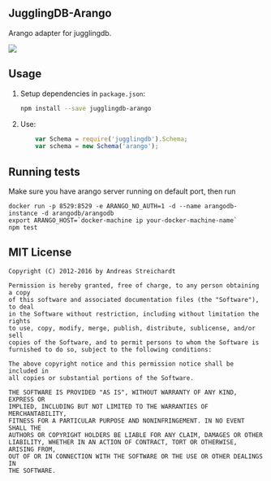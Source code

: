 ## JugglingDB-Arango

Arango adapter for jugglingdb.

[<img src="https://secure.travis-ci.org/m0ppers/jugglingdb-arango.png" />](http://travis-ci.org/#!/m0ppers/jugglingdb-arango)

## Usage

1. Setup dependencies in `package.json`:

    ```bash
    npm install --save jugglingdb-arango
    ```

2. Use:

    ```javascript
        var Schema = require('jugglingdb').Schema;
        var schema = new Schema('arango');
    ```

## Running tests

Make sure you have arango server running on default port, then run

    docker run -p 8529:8529 -e ARANGO_NO_AUTH=1 -d --name arangodb-instance -d arangodb/arangodb
    export ARANGO_HOST=`docker-machine ip your-docker-machine-name`
    npm test

## MIT License

    Copyright (C) 2012-2016 by Andreas Streichardt
    
    Permission is hereby granted, free of charge, to any person obtaining a copy
    of this software and associated documentation files (the "Software"), to deal
    in the Software without restriction, including without limitation the rights
    to use, copy, modify, merge, publish, distribute, sublicense, and/or sell
    copies of the Software, and to permit persons to whom the Software is
    furnished to do so, subject to the following conditions:
    
    The above copyright notice and this permission notice shall be included in
    all copies or substantial portions of the Software.
    
    THE SOFTWARE IS PROVIDED "AS IS", WITHOUT WARRANTY OF ANY KIND, EXPRESS OR
    IMPLIED, INCLUDING BUT NOT LIMITED TO THE WARRANTIES OF MERCHANTABILITY,
    FITNESS FOR A PARTICULAR PURPOSE AND NONINFRINGEMENT. IN NO EVENT SHALL THE
    AUTHORS OR COPYRIGHT HOLDERS BE LIABLE FOR ANY CLAIM, DAMAGES OR OTHER
    LIABILITY, WHETHER IN AN ACTION OF CONTRACT, TORT OR OTHERWISE, ARISING FROM,
    OUT OF OR IN CONNECTION WITH THE SOFTWARE OR THE USE OR OTHER DEALINGS IN
    THE SOFTWARE.

